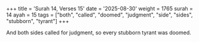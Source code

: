 +++
title = 'Surah 14, Verses 15'
date = '2025-08-30'
weight = 1765
surah = 14
ayah = 15
tags = ["both", "called", "doomed", "judgment", "side", "sides", "stubborn", "tyrant"]
+++

And both sides called for judgment, so every stubborn tyrant was doomed.